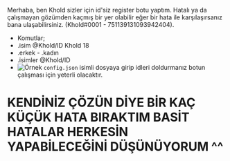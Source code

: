 Merhaba, ben Khold sizler için id'siz register botu yaptım. Hatalı ya da çalışmayan gözümden kaçmış bir yer olabilir eğer bir hata ile karşılaşırsanız bana ulaşabilirsiniz. (Khold#0001 - 751139131093942404).

* Komutlar;
* .isim @Khold/ID Khold 18
* .erkek - .kadın
* .isimler @Khold/ID
* ![Örnek](https://cdn.discordapp.com/attachments/789450372174970891/812009151944982558/unknown.png) 
`config.json` isimli dosyaya girip idleri doldurmanız botun çalışması için yeterli olacaktır. 


# KENDİNİZ ÇÖZÜN DİYE BİR KAÇ KÜÇÜK HATA BIRAKTIM BASİT HATALAR HERKESİN YAPABİLECEĞİNİ DÜŞÜNÜYORUM ^^
